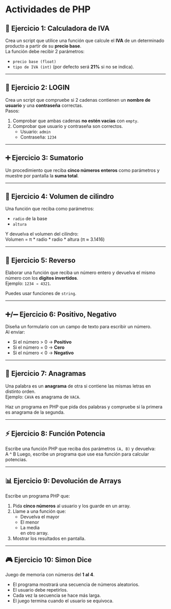 # Actividades de PHP

## 📝 Ejercicio 1: Calculadora de IVA
Crea un script que utilice una función que calcule el **IVA** de un determinado producto a partir de su **precio base**.  
La función debe recibir 2 parámetros: 
- `precio base (float)`  
- `tipo de IVA (int)` (por defecto será **21%** si no se indica).

---

## 🔑 Ejercicio 2: LOGIN
Crea un script que compruebe si 2 cadenas contienen un **nombre de usuario** y una **contraseña** correctas.  
Pasos:
1. Comprobar que ambas cadenas **no estén vacías** con `empty`.  
2. Comprobar que usuario y contraseña son correctos.  
   - Usuario: `admin`  
   - Contraseña: `1234`

---

## ➕ Ejercicio 3: Sumatorio
Un procedimiento que reciba **cinco números enteros** como parámetros y muestre por pantalla la **suma total**.

---

## 📐 Ejercicio 4: Volumen de cilindro
Una función que reciba como parámetros:
- `radio` de la base  
- `altura`  

Y devuelva el volumen del cilindro:  
Volumen = π * radio * radio * altura
(π ≈ 3.1416)

---

## 🔄 Ejercicio 5: Reverso
Elaborar una función que reciba un número entero y devuelva el mismo número con los **dígitos invertidos**.  
Ejemplo: `1234 → 4321`.

Puedes usar funciones de `string`.

---

## ➕/➖ Ejercicio 6: Positivo, Negativo
Diseña un formulario con un campo de texto para escribir un número.  
Al enviar:  
- Si el número > 0 → **Positivo**  
- Si el número = 0 → **Cero**  
- Si el número < 0 → **Negativo**

---

## 🔀 Ejercicio 7: Anagramas
Una palabra es un **anagrama** de otra si contiene las mismas letras en distinto orden.  
Ejemplo: `CAVA` es anagrama de `VACA`.  

Haz un programa en PHP que pida dos palabras y compruebe si la primera es anagrama de la segunda.

---

## ⚡ Ejercicio 8: Función Potencia
Escribe una función PHP que reciba dos parámetros `(A, B)` y devuelva:  
A ^ B
Luego, escribe un programa que use esa función para calcular potencias.

---

## 📊 Ejercicio 9: Devolución de Arrays
Escribe un programa PHP que:
1. Pida **cinco números** al usuario y los guarde en un array.  
2. Llame a una función que:  
   - Devuelva el mayor  
   - El menor  
   - La media  
   en otro array.  
3. Mostrar los resultados en pantalla.

---

## 🎮 Ejercicio 10: Simon Dice
Juego de memoria con números del **1 al 4**.  
- El programa mostrará una secuencia de números aleatorios.  
- El usuario debe repetirlos.  
- Cada vez la secuencia se hace más larga.  
- El juego termina cuando el usuario se equivoca.
